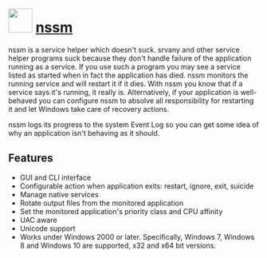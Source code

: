 ﻿# <img src="https://cdn.jsdelivr.net/gh/chocolatey/chocolatey-coreteampackages@e5fb8d88f655ec82c1b56702686d9627cfc3ac2e/icons/nssm.png" width="48" height="48"/> [nssm](https://chocolatey.org/packages/nssm)

nssm is a service helper which doesn't suck. srvany and other service helper programs suck because they don't handle failure of the application running as a service. If you use such a program you may see a service listed as started when in fact the application has died. nssm monitors the running service and will restart it if it dies. With nssm you know that if a service says it's running, it really is. Alternatively, if your application is well-behaved you can configure nssm to absolve all responsibility for restarting it and let Windows take care of recovery actions.

nssm logs its progress to the system Event Log so you can get some idea of why an application isn't behaving as it should.

## Features

* GUI and CLI interface
* Configurable action when application exits: restart, ignore, exit, suicide
* Manage native services
* Rotate output files from the monitored application
* Set the monitored application's priority class and CPU affinity
* UAC aware
* Unicode support
* Works under Windows 2000 or later. Specifically, Windows 7, Windows 8 and Windows 10 are supported, x32 and x64 bit versions.

